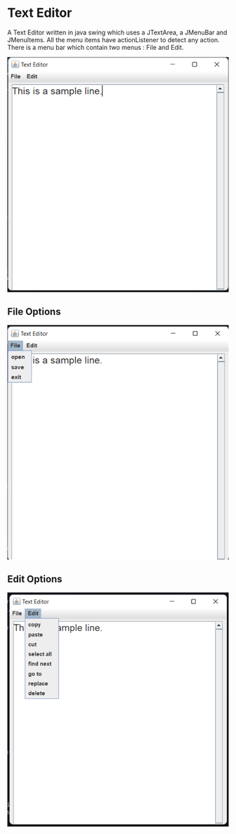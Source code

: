 
# Text Editor

A Text Editor written in java swing which uses a JTextArea, a JMenuBar and JMenuItems. All the menu items have actionListener to detect any action.
There is a menu bar which contain two menus : File and Edit.

![Demo 1](https://github.com/Nagesh-MSRIT/Test-editor/blob/master/images/Demo1.png?raw=true)

## File Options
![Demo 2](https://github.com/Nagesh-MSRIT/Test-editor/blob/master/images/Demo2.png?raw=true)

## Edit Options
![Demo 3](https://github.com/Nagesh-MSRIT/Test-editor/blob/master/images/Demo3.png?raw=true)